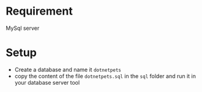 # Requirement
MySql server

# Setup
- Create a database and name it `dotnetpets`
- copy the content of the file `dotnetpets.sql` in the `sql` folder and run it in your database server tool

